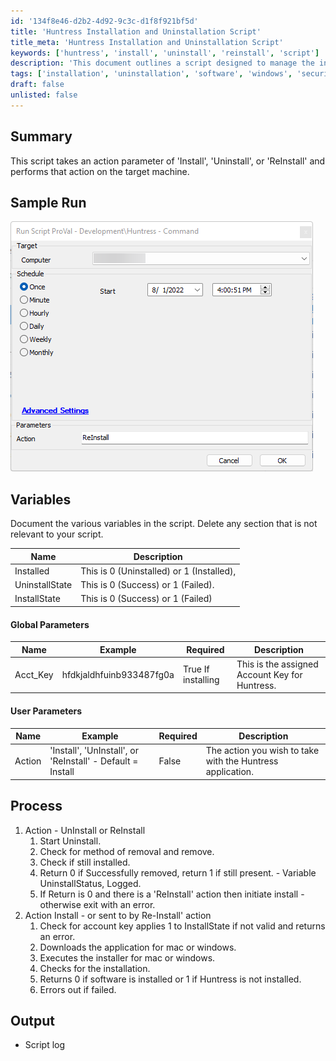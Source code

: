```yaml
---
id: '134f8e46-d2b2-4d92-9c3c-d1f8f921bf5d'
title: 'Huntress Installation and Uninstallation Script'
title_meta: 'Huntress Installation and Uninstallation Script'
keywords: ['huntress', 'install', 'uninstall', 'reinstall', 'script']
description: 'This document outlines a script designed to manage the installation and uninstallation of the Huntress application on target machines, detailing action parameters, processes, and expected outputs.'
tags: ['installation', 'uninstallation', 'software', 'windows', 'security']
draft: false
unlisted: false
---
```

## Summary

This script takes an action parameter of 'Install', 'Uninstall', or 'ReInstall' and performs that action on the target machine.

## Sample Run

![Sample Run](../../../static/img/Huntress---Command/image_1.png)

## Variables

Document the various variables in the script. Delete any section that is not relevant to your script.

| Name            | Description                                          |
|-----------------|------------------------------------------------------|
| Installed       | This is 0 (Uninstalled) or 1 (Installed),           |
| UninstallState  | This is 0 (Success) or 1 (Failed).                  |
| InstallState    | This is 0 (Success) or 1 (Failed)                   |

#### Global Parameters

| Name      | Example                       | Required          | Description                                       |
|-----------|-------------------------------|-------------------|---------------------------------------------------|
| Acct_Key  | hfdkjaldhfuinb933487fg0a     | True If installing | This is the assigned Account Key for Huntress.    |

#### User Parameters

| Name     | Example                                         | Required | Description                                         |
|----------|-------------------------------------------------|----------|-----------------------------------------------------|
| Action   | 'Install', 'UnInstall', or 'ReInstall' - Default = Install | False    | The action you wish to take with the Huntress application. |

## Process

1. Action - UnInstall or ReInstall
   1. Start Uninstall.
   2. Check for method of removal and remove.
   3. Check if still installed.
   4. Return 0 if Successfully removed, return 1 if still present. - Variable UninstallStatus, Logged.
   5. If Return is 0 and there is a 'ReInstall' action then initiate install - otherwise exit with an error.
2. Action Install - or sent to by Re-Install' action
   1. Check for account key applies 1 to InstallState if not valid and returns an error.
   2. Downloads the application for mac or windows.
   3. Executes the installer for mac or windows.
   4. Checks for the installation.
   5. Returns 0 if software is installed or 1 if Huntress is not installed.
   6. Errors out if failed.

## Output

- Script log







